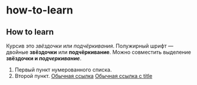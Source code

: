 # how-to-learn
## How to learn
Курсив это *звёздочки* или _подчёркивания_.
Полужирный шрифт — двойные **звёздочки** или __подчёркивание__.
Можно совместить выделение **звёздочки и _подчеркивание_**.
1. Первый пункт нумерованного списка.
2. Второй пункт.
[Обычная ссылка](https://www.yandex.ru)
[Обычная ссылка с title](https://www.yandex.ru "Я Yandex!")
